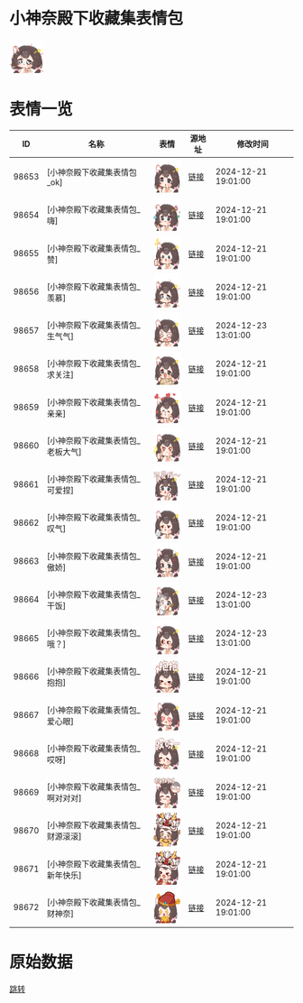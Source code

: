 # 小神奈殿下收藏集表情包

<img src="./cover.png" height="60" alt="cover" />

# 表情一览

|ID|名称|表情|源地址|修改时间|
|----|----|----|----|----|
|98653|[小神奈殿下收藏集表情包_ok]|<img src="./pic/098653_%5B小神奈殿下收藏集表情包_ok%5D.png" height="60" alt="ok"/>|[链接](https://i0.hdslb.com/bfs/garb/311597a770a45032924e9275c68f54372ba2a237.png)|2024-12-21 19:01:00|
|98654|[小神奈殿下收藏集表情包_嗨]|<img src="./pic/098654_%5B小神奈殿下收藏集表情包_嗨%5D.png" height="60" alt="嗨"/>|[链接](https://i0.hdslb.com/bfs/garb/362f9dccc28c02a71373cea38ea90cb59a8f7090.png)|2024-12-21 19:01:00|
|98655|[小神奈殿下收藏集表情包_赞]|<img src="./pic/098655_%5B小神奈殿下收藏集表情包_赞%5D.png" height="60" alt="赞"/>|[链接](https://i0.hdslb.com/bfs/garb/673a583056b73594f0134429deff2a5a17469740.png)|2024-12-21 19:01:00|
|98656|[小神奈殿下收藏集表情包_羡慕]|<img src="./pic/098656_%5B小神奈殿下收藏集表情包_羡慕%5D.png" height="60" alt="羡慕"/>|[链接](https://i0.hdslb.com/bfs/garb/5be1c14eea14de4cc3840f3d4b7be69673d00154.png)|2024-12-21 19:01:00|
|98657|[小神奈殿下收藏集表情包_生气气]|<img src="./pic/098657_%5B小神奈殿下收藏集表情包_生气气%5D.png" height="60" alt="生气气"/>|[链接](https://i0.hdslb.com/bfs/garb/e0979e14642d21d8ec2b0182b6a952b725c9a756.png)|2024-12-23 13:01:00|
|98658|[小神奈殿下收藏集表情包_求关注]|<img src="./pic/098658_%5B小神奈殿下收藏集表情包_求关注%5D.png" height="60" alt="求关注"/>|[链接](https://i0.hdslb.com/bfs/garb/7fbeaf9013fc7e58aec6603fdf9bdf5b4cdfc929.png)|2024-12-21 19:01:00|
|98659|[小神奈殿下收藏集表情包_亲亲]|<img src="./pic/098659_%5B小神奈殿下收藏集表情包_亲亲%5D.png" height="60" alt="亲亲"/>|[链接](https://i0.hdslb.com/bfs/garb/e04a4b8e552ff6065b0ea6f548a7b3f2e6ffdb60.png)|2024-12-21 19:01:00|
|98660|[小神奈殿下收藏集表情包_老板大气]|<img src="./pic/098660_%5B小神奈殿下收藏集表情包_老板大气%5D.png" height="60" alt="老板大气"/>|[链接](https://i0.hdslb.com/bfs/garb/3873a831ad3737247bfa2156e01f822dee812eb5.png)|2024-12-21 19:01:00|
|98661|[小神奈殿下收藏集表情包_可爱捏]|<img src="./pic/098661_%5B小神奈殿下收藏集表情包_可爱捏%5D.png" height="60" alt="可爱捏"/>|[链接](https://i0.hdslb.com/bfs/garb/77663a06013e181bf13930eee26db9479866fb9f.png)|2024-12-21 19:01:00|
|98662|[小神奈殿下收藏集表情包_叹气]|<img src="./pic/098662_%5B小神奈殿下收藏集表情包_叹气%5D.png" height="60" alt="叹气"/>|[链接](https://i0.hdslb.com/bfs/garb/240ec73bf9b797bbf7a0d5a0bddb8602d4e8ca51.png)|2024-12-21 19:01:00|
|98663|[小神奈殿下收藏集表情包_傲娇]|<img src="./pic/098663_%5B小神奈殿下收藏集表情包_傲娇%5D.png" height="60" alt="傲娇"/>|[链接](https://i0.hdslb.com/bfs/garb/b84d3c6495de1b40bf947a2241c83c0b52fe7195.png)|2024-12-21 19:01:00|
|98664|[小神奈殿下收藏集表情包_干饭]|<img src="./pic/098664_%5B小神奈殿下收藏集表情包_干饭%5D.png" height="60" alt="干饭"/>|[链接](https://i0.hdslb.com/bfs/garb/03f73e6e5b6131d115a3910a5d2d08988c3b2577.png)|2024-12-23 13:01:00|
|98665|[小神奈殿下收藏集表情包_哦？]|<img src="./pic/098665_%5B小神奈殿下收藏集表情包_哦？%5D.png" height="60" alt="哦？"/>|[链接](https://i0.hdslb.com/bfs/garb/f86fa580597e6952c82e942944ceb28dd7590463.png)|2024-12-23 13:01:00|
|98666|[小神奈殿下收藏集表情包_抱抱]|<img src="./pic/098666_%5B小神奈殿下收藏集表情包_抱抱%5D.png" height="60" alt="抱抱"/>|[链接](https://i0.hdslb.com/bfs/garb/1bdd0fea5658f0ea061d9296502d68c61fa5b1a6.png)|2024-12-21 19:01:00|
|98667|[小神奈殿下收藏集表情包_爱心眼]|<img src="./pic/098667_%5B小神奈殿下收藏集表情包_爱心眼%5D.png" height="60" alt="爱心眼"/>|[链接](https://i0.hdslb.com/bfs/garb/ba39e68bb42efa2ad2c185df00c4614d3f952feb.png)|2024-12-21 19:01:00|
|98668|[小神奈殿下收藏集表情包_哎呀]|<img src="./pic/098668_%5B小神奈殿下收藏集表情包_哎呀%5D.png" height="60" alt="哎呀"/>|[链接](https://i0.hdslb.com/bfs/garb/7b66068d073b81b610eb0a6749adc902995c922c.png)|2024-12-21 19:01:00|
|98669|[小神奈殿下收藏集表情包_啊对对对]|<img src="./pic/098669_%5B小神奈殿下收藏集表情包_啊对对对%5D.png" height="60" alt="啊对对对"/>|[链接](https://i0.hdslb.com/bfs/garb/7f4a38fba1cf4999a9d20ce839f26bbf870c1fe4.png)|2024-12-21 19:01:00|
|98670|[小神奈殿下收藏集表情包_财源滚滚]|<img src="./pic/098670_%5B小神奈殿下收藏集表情包_财源滚滚%5D.png" height="60" alt="财源滚滚"/>|[链接](https://i0.hdslb.com/bfs/garb/097be4324a8ddd551b4247c53cb1bf040d0b30cf.png)|2024-12-21 19:01:00|
|98671|[小神奈殿下收藏集表情包_新年快乐]|<img src="./pic/098671_%5B小神奈殿下收藏集表情包_新年快乐%5D.png" height="60" alt="新年快乐"/>|[链接](https://i0.hdslb.com/bfs/garb/e1e08f375d4a64d33fda0af5c97e8d84c91728e9.png)|2024-12-21 19:01:00|
|98672|[小神奈殿下收藏集表情包_财神奈]|<img src="./pic/098672_%5B小神奈殿下收藏集表情包_财神奈%5D.png" height="60" alt="财神奈"/>|[链接](https://i0.hdslb.com/bfs/garb/a0f44ba4856da427e81e5dbd7e1692a9997d009e.png)|2024-12-21 19:01:00|

# 原始数据

[跳转](./raw.json)

